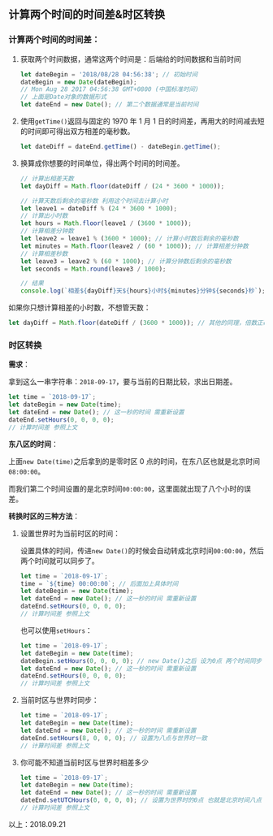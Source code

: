 ## 计算两个时间的时间差&时区转换

### 计算两个时间的时间差：

1. 获取两个时间数据，通常这两个时间是：后端给的时间数据和当前时间

    ```js
    let dateBegin = '2018/08/28 04:56:38'; // 初始时间
    dateBegin = new Date(dateBegin);
    // Mon Aug 28 2017 04:56:38 GMT+0800 (中国标准时间)
    // 上面是Date对象的数据形式
    let dateEnd = new Date(); // 第二个数据通常是当前时间
    ```

2. 使用`getTime()`返回与固定的 1970 年 1 月 1 日的时间差，再用大的时间减去短的时间即可得出双方相差的毫秒数。

    ```js
    let dateDiff = dateEnd.getTime() - dateBegin.getTime();
    ```

3. 换算成你想要的时间单位，得出两个时间的时间差。

    ```js
    // 计算出相差天数
    let dayDiff = Math.floor(dateDiff / (24 * 3600 * 1000));

    // 计算天数后剩余的毫秒数 利用这个时间去计算小时
    let leave1 = dateDiff % (24 * 3600 * 1000);
    // 计算出小时数
    let hours = Math.floor(leave1 / (3600 * 1000));
    // 计算相差分钟数
    let leave2 = leave1 % (3600 * 1000); // 计算小时数后剩余的毫秒数
    let minutes = Math.floor(leave2 / (60 * 1000)); // 计算相差分钟数
    // 计算相差秒数
    let leave3 = leave2 % (60 * 1000); // 计算分钟数后剩余的毫秒数
    let seconds = Math.round(leave3 / 1000);

    // 结果
    console.log(`相差${dayDiff}天${hours}小时${minutes}分钟${seconds}秒`);
    ```

如果你只想计算相差的小时数，不想管天数：

```js
let dayDiff = Math.floor(dateDiff / (3600 * 1000)); // 其他的同理，倍数正确即可
```

### 时区转换

**需求**：

拿到这么一串字符串：`2018-09-17`，要与当前的日期比较，求出日期差。

```js
let time = `2018-09-17`;
let dateBegin = new Date(time);
let dateEnd = new Date(); // 这一秒的时间 需重新设置
dateEnd.setHours(0, 0, 0, 0);
// 计算时间差 参照上文
```

**东八区的时间**：

上面`new Date(time)`之后拿到的是零时区 0 点的时间，在东八区也就是北京时间`08:00:00`。

而我们第二个时间设置的是北京时间`00:00:00`，这里面就出现了八个小时的误差。

**转换时区的三种方法**：

1. 设置世界时为当前时区的时间：

    设置具体的时间，传进`new Date()`的时候会自动转成北京时间`00:00:00`，然后两个时间就可以同步了。

    ```js
    let time = `2018-09-17`;
    time = `${time} 00:00:00`; // 后面加上具体时间
    let dateBegin = new Date(time);
    let dateEnd = new Date(); // 这一秒的时间 需重新设置
    dateEnd.setHours(0, 0, 0, 0);
    // 计算时间差 参照上文
    ```

    也可以使用`setHours`：

    ```js
    let time = `2018-09-17`;
    let dateBegin = new Date(time);
    dateBegin.setHours(0, 0, 0, 0); // new Date()之后 设为0点 两个时间同步
    let dateEnd = new Date(); // 这一秒的时间 需重新设置
    dateEnd.setHours(0, 0, 0, 0);
    // 计算时间差 参照上文
    ```

2. 当前时区与世界时同步：

   ```js
   let time = `2018-09-17`;
   let dateBegin = new Date(time);
   let dateEnd = new Date(); // 这一秒的时间 需重新设置
   dateEnd.setHours(8, 0, 0, 0); // 设置为八点与世界时一致
   // 计算时间差 参照上文
   ```

3. 你可能不知道当前时区与世界时相差多少

   ```js
   let time = `2018-09-17`;
   let dateBegin = new Date(time);
   let dateEnd = new Date(); // 这一秒的时间 需重新设置
   dateEnd.setUTCHours(0, 0, 0, 0); // 设置为世界时的0点 也就是北京时间八点
   // 计算时间差 参照上文
   ```

以上：2018.09.21


